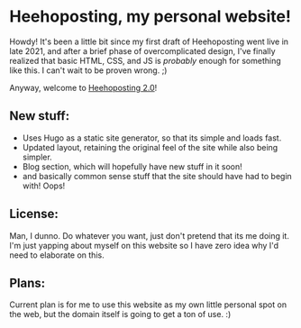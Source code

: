 # Heehoposting, my personal website!

Howdy! It's been a little bit since my first draft of Heehoposting went live in late 2021, and after a brief phase of overcomplicated design, I've finally realized that basic HTML, CSS, and JS is _probably_ enough for something like this. I can't wait to be proven wrong. ;)

Anyway, welcome to [Heehoposting 2.0](https://heehoposting.xyz)!

## New stuff:

- Uses Hugo as a static site generator, so that its simple and loads fast.
- Updated layout, retaining the original feel of the site while also being simpler.
- Blog section, which will hopefully have new stuff in it soon!
- and basically common sense stuff that the site should have had to begin with! Oops!

## License:

Man, I dunno. Do whatever you want, just don't pretend that its me doing it. I'm just yapping about myself on this website so I have zero idea why I'd need to elaborate on this.

## Plans:

Current plan is for me to use this website as my own little personal spot on the web, but the domain itself is going to get a ton of use. :)
